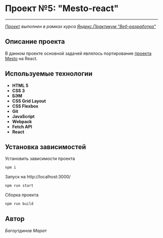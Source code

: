 ﻿# Проект №5: "Mesto-react"

---

_[Проект](https://mbagaut.github.io/mesto-react/) выполнен в рамках курса [Яндекс.Практикум "Веб-разработка"](https://praktikum.yandex.ru/web)_

## Описание проекта

В данном проекте основной задачей являлось портирование [проекта Mesto](https://github.com/mbagaut/mesto) на React.

## Используемые технологии

- **HTML 5**
- **CSS 3**
- **БЭМ**
- **CSS Grid Layout**
- **CSS Flexbox**
- **Git**
- **JavaScript**
- **Webpack**
- **Fetch API**
- **React**

## Установка зависимостей

Установить зависимости проекта
```sh
npm i
```
Запуск на http://localhost:3000/
```sh
npm run start
```
Сборка проекта
```sh
npm run build
```

## Автор

_Багаутдинов Марат_
